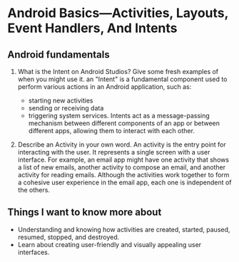 #  Android Basics—Activities, Layouts, Event Handlers, And Intents

## Android fundamentals

1. What is the Intent on Android Studios? Give some fresh examples of when you might use it.
   an "Intent" is a fundamental component used to perform various actions in an Android application, 
   such as:
   - starting new activities
   - sending or receiving data
   - triggering system services.
   Intents act as a message-passing mechanism between different components of an app or between different apps, 
   allowing them to interact with each other.
   
2. Describe an Activity in your own word.
   An activity is the entry point for interacting with the user. It represents a single screen with a user interface.
   For example, an email app might have one activity that shows a list of new emails, another activity to compose an 
   email, and another activity for reading emails. Although the activities work together to form a cohesive user 
   experience in the email app, each one is independent of the others.



## Things I want to know more about

  - Understanding and knowing how activities are created, started, paused, resumed, stopped, and destroyed. 
  - Learn about creating user-friendly and visually appealing user interfaces. 